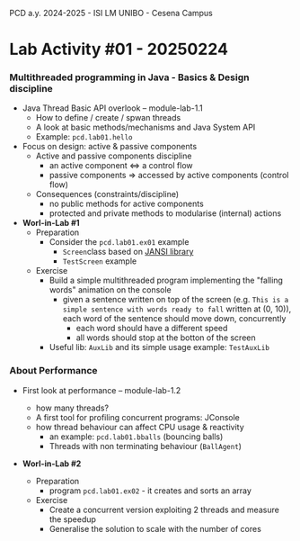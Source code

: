 PCD a.y. 2024-2025 - ISI LM UNIBO - Cesena Campus

# Lab Activity #01 - 20250224


### Multithreaded programming in Java - Basics & Design discipline

- Java Thread Basic API overlook – module-lab-1.1
	- How to define / create / spwan threads
	- A look at basic methods/mechanisms and Java System API  
	- Example: `pcd.lab01.hello`
- Focus on design: active & passive components    
	- Active and passive components discipline
		- an active component <=> a control flow
		- passive components => accessed by active components (control flow) 
	- Consequences (constraints/discipline)
		- no public methods for active components
		- protected and private methods to modularise (internal) actions
- **Worl-in-Lab #1**
	- Preparation
		- Consider the `pcd.lab01.ex01` example 
			- `Screen`class based on [JANSI library](https://github.com/fusesource/jansi)
			- `TestScreen` example
	- Exercise
		- Build a simple multithreaded program implementing the "falling words" animation on the console
			- given a sentence written on top of the screen (e.g. `This is a simple sentence with words ready to fall` written at (0, 10)), each word of the sentence should move down, concurrently 
				- each word should have a different speed
				- all words should stop at the botton of the screen
		- Useful lib: `AuxLib` and its simple usage example: `TestAuxLib`

### About Performance

- First look at performance – module-lab-1.2
	- how many threads?
	- A first tool for profiling concurrent programs: JConsole
	- how thread behaviour can affect CPU usage & reactivity
		- an example: `pcd.lab01.bballs` (bouncing balls)
		- Threads with non terminating behaviour (`BallAgent`)



- **Worl-in-Lab #2**
	- Preparation
		- program `pcd.lab01.ex02` - it creates and sorts an array
	- Exercise
		- Create a concurrent version exploiting 2 threads and measure the speedup
		- Generalise the solution to scale with the number of cores

